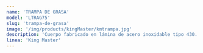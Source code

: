 ```yaml
---
name: 'TRAMPA DE GRASA'
model: 'LTRAG75'
slug: 'trampa-de-grasa'
image: '/img/products/kingMaster/kmtrampa.jpg'
description: 'Cuerpo fabricado en lámina de acero inoxidable tipo 430. Tapa superior en  aluminio antiderrapante  calibre 12.  Sello hermético perimetral. Entrada y salida de 3 1/2" de Ø.  Capacidad almacenaje 18 kg  de grasa. Capacidad de flujo 75 litros por minuto. Peso: 24.5 kg.'
linea: 'King Master'
---
```

